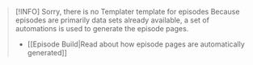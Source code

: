 > [!INFO] Sorry, there is no Templater template for episodes
> Because episodes are primarily data sets already available, a set of automations is used to generate the episode pages.
> - [[Episode Build|Read about how episode pages are automatically generated]]
